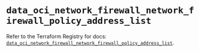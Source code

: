 # `data_oci_network_firewall_network_firewall_policy_address_list`

Refer to the Terraform Registry for docs: [`data_oci_network_firewall_network_firewall_policy_address_list`](https://registry.terraform.io/providers/oracle/oci/6.18.0/docs/data-sources/network_firewall_network_firewall_policy_address_list).
